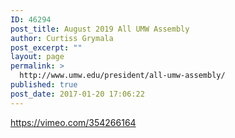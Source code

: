 ```yaml
---
ID: 46294
post_title: August 2019 All UMW Assembly
author: Curtiss Grymala
post_excerpt: ""
layout: page
permalink: >
  http://www.umw.edu/president/all-umw-assembly/
published: true
post_date: 2017-01-20 17:06:22
---
```

https://vimeo.com/354266164